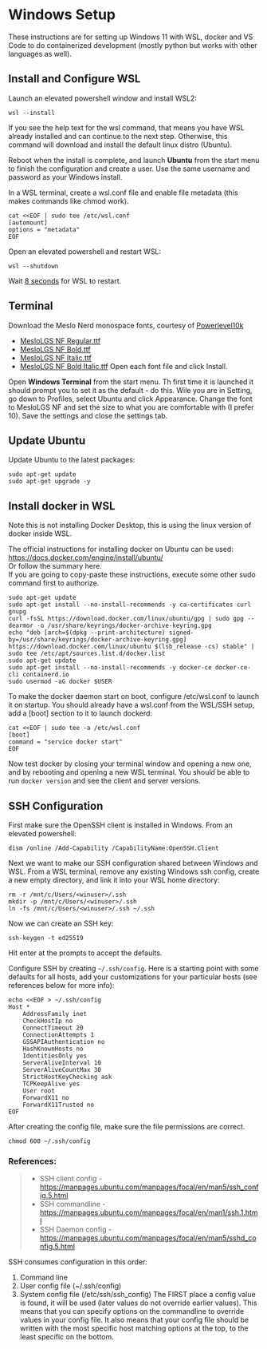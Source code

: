 # Windows Setup
These instructions are for setting up Windows 11 with WSL, docker and VS Code to do containerized development (mostly python but works with other languages as well).

## Install and Configure WSL
Launch an elevated powershell window and install WSL2:
```
wsl --install
```
If you see the help text for the wsl command, that means you have WSL already installed and can continue to the next step. Otherwise, this command will download and install the default linux distro (Ubuntu).

Reboot when the install is complete, and launch **Ubuntu** from the start menu to finish the configuration and create a user. Use the same username and password as your Windows install.

In a WSL terminal, create a wsl.conf file and enable file metadata (this makes commands like chmod work).
```
cat <<EOF | sudo tee /etc/wsl.conf
[automount]
options = "metadata"
EOF
```

Open an elevated powershell and restart WSL:
```
wsl --shutdown
```
Wait [8 seconds](https://docs.microsoft.com/en-us/windows/wsl/wsl-config#the-8-second-rule) for WSL to restart.

## Terminal
Download the Meslo Nerd monospace fonts, courtesy of [Powerlevel10k](https://github.com/romkatv/powerlevel10k/blob/master/font.md)
* [MesloLGS NF Regular.ttf](https://github.com/romkatv/powerlevel10k-media/raw/master/MesloLGS%20NF%20Regular.ttf)
* [MesloLGS NF Bold.ttf](https://github.com/romkatv/powerlevel10k-media/raw/master/MesloLGS%20NF%20Bold.ttf)
* [MesloLGS NF Italic.ttf](https://github.com/romkatv/powerlevel10k-media/raw/master/MesloLGS%20NF%20Italic.ttf)
* [MesloLGS NF Bold Italic.ttf](https://github.com/romkatv/powerlevel10k-media/raw/master/MesloLGS%20NF%20Bold%20Italic.ttf)
Open each font file and click Install.

Open **Windows Terminal** from the start menu. Th first time it is launched it should prompt you to set it as the default - do this. 
Wile you are in Setting, go down to Profiles, select Ubuntu and click Appearance. Change the font to MesloLGS NF and set the size to 
what you are comfortable with (I prefer 10). Save the settings and close the settings tab.

## Update Ubuntu
Update Ubuntu to the latest packages:
```
sudo apt-get update
sudo apt-get upgrade -y
```

## Install docker in WSL
Note this is not installing Docker Desktop, this is using the linux version of docker inside WSL.

The official instructions for installing docker on Ubuntu can be used: https://docs.docker.com/engine/install/ubuntu/  
Or follow the summary here.  
If you are going to copy-paste these instructions, execute some other sudo command first to authorize.
```
sudo apt-get update
sudo apt-get install --no-install-recommends -y ca-certificates curl gnupg
curl -fsSL https://download.docker.com/linux/ubuntu/gpg | sudo gpg --dearmor -o /usr/share/keyrings/docker-archive-keyring.gpg
echo "deb [arch=$(dpkg --print-architecture) signed-by=/usr/share/keyrings/docker-archive-keyring.gpg] https://download.docker.com/linux/ubuntu $(lsb_release -cs) stable" | sudo tee /etc/apt/sources.list.d/docker.list
sudo apt-get update
sudo apt-get install --no-install-recommends -y docker-ce docker-ce-cli containerd.io
sudo usermod -aG docker $USER
```
To make the docker daemon start on boot, configure /etc/wsl.conf to launch it on startup. You should already have a wsl.conf from the WSL/SSH setup, add a [boot] section to it to launch dockerd:
```
cat <<EOF | sudo tee -a /etc/wsl.conf
[boot]
command = "service docker start"
EOF
```
Now test docker by closing your terminal window and opening a new one, and by rebooting and opening a new WSL terminal. You should be able to run `docker version` and see the client and server versions.

## SSH Configuration
First make sure the OpenSSH client is installed in Windows. From an elevated powershell:
```
dism /online /Add-Capability /CapabilityName:OpenSSH.Client
```
Next we want to make our SSH configuration shared between Windows and WSL. From a WSL terminal, remove any existing Windows ssh config, create a new empty directory, and link it into your WSL home directory:
```
rm -r /mnt/c/Users/<winuser>/.ssh
mkdir -p /mnt/c/Users/<winuser>/.ssh
ln -fs /mnt/c/Users/<winuser>/.ssh ~/.ssh
```
Now we can create an SSH key:
```
ssh-keygen -t ed25519
```
Hit enter at the prompts to accept the defaults.

Configure SSH by creating `~/.ssh/config`. Here is a starting point with some defaults for all hosts, add your customizations for your particular hosts (see references below for more info):
```
echo <<EOF > ~/.ssh/config
Host *
    AddressFamily inet
    CheckHostIp no
    ConnectTimeout 20
    ConnectionAttempts 1
    GSSAPIAuthentication no
    HashKnownHosts no
    IdentitiesOnly yes
    ServerAliveInterval 10
    ServerAliveCountMax 30
    StrictHostKeyChecking ask
    TCPKeepAlive yes
    User root
    ForwardX11 no
    ForwardX11Trusted no
EOF
```
After creating the config file, make sure the file permissions are correct.
```
chmod 600 ~/.ssh/config
```
### References:
> * SSH client config - https://manpages.ubuntu.com/manpages/focal/en/man5/ssh_config.5.html
> * SSH commandline - https://manpages.ubuntu.com/manpages/focal/en/man1/ssh.1.html
> * SSH Daemon config - https://manpages.ubuntu.com/manpages/focal/en/man5/sshd_config.5.html

SSH consumes configuration in this order:
1. Command line
2. User config file (~/.ssh/config)
3. System config file (/etc/ssh/ssh_config)
The FIRST place a config value is found, it will be used (later values do not override earlier values). This means that you can specify options on the commandline to override values in your config file. It also means that your config file should be written with the most specific host matching options at the top, to the least specific on the bottom.

